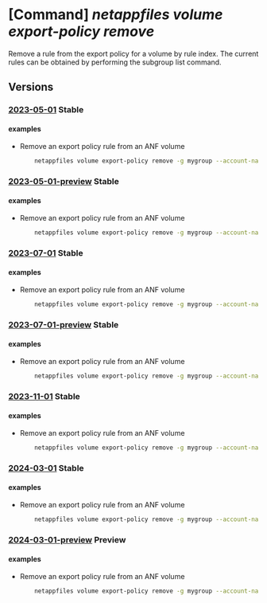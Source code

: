 # [Command] _netappfiles volume export-policy remove_

Remove a rule from the export policy for a volume by rule index. The current rules can be obtained by performing the subgroup list command.

## Versions

### [2023-05-01](/Resources/mgmt-plane/L3N1YnNjcmlwdGlvbnMve30vcmVzb3VyY2Vncm91cHMve30vcHJvdmlkZXJzL21pY3Jvc29mdC5uZXRhcHAvbmV0YXBwYWNjb3VudHMve30vY2FwYWNpdHlwb29scy97fS92b2x1bWVzL3t9/2023-05-01.xml) **Stable**

<!-- mgmt-plane /subscriptions/{}/resourcegroups/{}/providers/microsoft.netapp/netappaccounts/{}/capacitypools/{}/volumes/{} 2023-05-01 properties.exportPolicy.rules[] -->

#### examples

- Remove an export policy rule from an ANF volume
    ```bash
        netappfiles volume export-policy remove -g mygroup --account-name myaccname --pool-name mypoolname --name myvolname --rule-index 4
    ```

### [2023-05-01-preview](/Resources/mgmt-plane/L3N1YnNjcmlwdGlvbnMve30vcmVzb3VyY2Vncm91cHMve30vcHJvdmlkZXJzL21pY3Jvc29mdC5uZXRhcHAvbmV0YXBwYWNjb3VudHMve30vY2FwYWNpdHlwb29scy97fS92b2x1bWVzL3t9/2023-05-01-preview.xml) **Stable**

<!-- mgmt-plane /subscriptions/{}/resourcegroups/{}/providers/microsoft.netapp/netappaccounts/{}/capacitypools/{}/volumes/{} 2023-05-01-preview properties.exportPolicy.rules[] -->

#### examples

- Remove an export policy rule from an ANF volume
    ```bash
        netappfiles volume export-policy remove -g mygroup --account-name myaccname --pool-name mypoolname --name myvolname --rule-index 4
    ```

### [2023-07-01](/Resources/mgmt-plane/L3N1YnNjcmlwdGlvbnMve30vcmVzb3VyY2Vncm91cHMve30vcHJvdmlkZXJzL21pY3Jvc29mdC5uZXRhcHAvbmV0YXBwYWNjb3VudHMve30vY2FwYWNpdHlwb29scy97fS92b2x1bWVzL3t9/2023-07-01.xml) **Stable**

<!-- mgmt-plane /subscriptions/{}/resourcegroups/{}/providers/microsoft.netapp/netappaccounts/{}/capacitypools/{}/volumes/{} 2023-07-01 properties.exportPolicy.rules[] -->

#### examples

- Remove an export policy rule from an ANF volume
    ```bash
        netappfiles volume export-policy remove -g mygroup --account-name myaccname --pool-name mypoolname --name myvolname --rule-index 4
    ```

### [2023-07-01-preview](/Resources/mgmt-plane/L3N1YnNjcmlwdGlvbnMve30vcmVzb3VyY2Vncm91cHMve30vcHJvdmlkZXJzL21pY3Jvc29mdC5uZXRhcHAvbmV0YXBwYWNjb3VudHMve30vY2FwYWNpdHlwb29scy97fS92b2x1bWVzL3t9/2023-07-01-preview.xml) **Stable**

<!-- mgmt-plane /subscriptions/{}/resourcegroups/{}/providers/microsoft.netapp/netappaccounts/{}/capacitypools/{}/volumes/{} 2023-07-01-preview properties.exportPolicy.rules[] -->

#### examples

- Remove an export policy rule from an ANF volume
    ```bash
        netappfiles volume export-policy remove -g mygroup --account-name myaccname --pool-name mypoolname --name myvolname --rule-index 4
    ```

### [2023-11-01](/Resources/mgmt-plane/L3N1YnNjcmlwdGlvbnMve30vcmVzb3VyY2Vncm91cHMve30vcHJvdmlkZXJzL21pY3Jvc29mdC5uZXRhcHAvbmV0YXBwYWNjb3VudHMve30vY2FwYWNpdHlwb29scy97fS92b2x1bWVzL3t9/2023-11-01.xml) **Stable**

<!-- mgmt-plane /subscriptions/{}/resourcegroups/{}/providers/microsoft.netapp/netappaccounts/{}/capacitypools/{}/volumes/{} 2023-11-01 properties.exportPolicy.rules[] -->

#### examples

- Remove an export policy rule from an ANF volume
    ```bash
        netappfiles volume export-policy remove -g mygroup --account-name myaccname --pool-name mypoolname --name myvolname --rule-index 4
    ```

### [2024-03-01](/Resources/mgmt-plane/L3N1YnNjcmlwdGlvbnMve30vcmVzb3VyY2Vncm91cHMve30vcHJvdmlkZXJzL21pY3Jvc29mdC5uZXRhcHAvbmV0YXBwYWNjb3VudHMve30vY2FwYWNpdHlwb29scy97fS92b2x1bWVzL3t9/2024-03-01.xml) **Stable**

<!-- mgmt-plane /subscriptions/{}/resourcegroups/{}/providers/microsoft.netapp/netappaccounts/{}/capacitypools/{}/volumes/{} 2024-03-01 properties.exportPolicy.rules[] -->

#### examples

- Remove an export policy rule from an ANF volume
    ```bash
        netappfiles volume export-policy remove -g mygroup --account-name myaccname --pool-name mypoolname --name myvolname --rule-index 4
    ```

### [2024-03-01-preview](/Resources/mgmt-plane/L3N1YnNjcmlwdGlvbnMve30vcmVzb3VyY2Vncm91cHMve30vcHJvdmlkZXJzL21pY3Jvc29mdC5uZXRhcHAvbmV0YXBwYWNjb3VudHMve30vY2FwYWNpdHlwb29scy97fS92b2x1bWVzL3t9/2024-03-01-preview.xml) **Preview**

<!-- mgmt-plane /subscriptions/{}/resourcegroups/{}/providers/microsoft.netapp/netappaccounts/{}/capacitypools/{}/volumes/{} 2024-03-01-preview properties.exportPolicy.rules[] -->

#### examples

- Remove an export policy rule from an ANF volume
    ```bash
        netappfiles volume export-policy remove -g mygroup --account-name myaccname --pool-name mypoolname --name myvolname --rule-index 4
    ```
